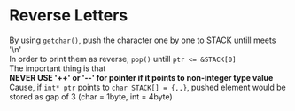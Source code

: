 # Reverse Letters

By using `getchar()`, push the character one by one to STACK untill meets '\n'   
In order to print them as reverse, `pop()` untill `ptr <= &STACK[0]`   
The important thing is that   
**NEVER USE '++' or '--' for pointer if it points to non-integer type value**   
Cause, if `int* ptr` points to `char STACK[] = {,,}`, pushed element would be stored as gap of 3 (char = 1byte, int = 4byte)
 
